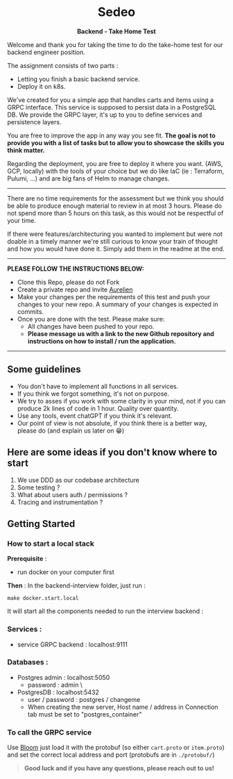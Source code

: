 
<p align="center">
  <h1 align="center">
  Sedeo
  </h1>
</p>

<p align="center">
  <b>
  Backend - Take Home Test
  </b><br>
</p>

Welcome and thank you for taking the time to do the take-home test for our backend engineer position.

The assignment consists of two parts :
* Letting you finish a basic backend service. 
* Deploy it on k8s.

We've created for you a simple app that handles carts and items using a GRPC interface. This service is supposed to persist data in a PostgreSQL DB. We provide the GRPC layer, it's up to you to define services and persistence layers.

You are free to improve the app in any way you see fit. **The goal is not to provide you with a list of tasks but to allow you to showcase the skills you think matter.**

Regarding the deployment, you are free to deploy it where you want. (AWS, GCP, locally) with the tools of your choice but we do like IaC (ie : Terraform, Pulumi, ...) and are big fans of Helm to manage changes.

---

There are no time requirements for the assessment but we think you should be able to produce enough material to review in at most 3 hours. Please do not spend more than 5 hours on this task, as this would not be respectful of your time.

If there were features/architecturing you wanted to implement but were not doable in a timely manner we're still curious to know your train of thought and how you would have done it. Simply add them in the readme at the end.

---
**PLEASE FOLLOW THE INSTRUCTIONS BELOW:**

- Clone this Repo, please do not Fork
- Create a private repo and invite [Aurelien](https://github.com/aureliensibiril)
- Make your changes per the requirements of this test and push your changes to your new repo. A summary of your changes is expected in commits.
- Once you are done with the test. Please make sure:
    - All changes have been pushed to your repo.
    - **Please message us with a link to the new Github repository and instructions on how to install / run the application.**

---

## Some guidelines

* You don't have to implement all functions in all services.
* If you think we forgot something, it's not on purpose.
* We try to asses if you work with some clarity in your mind, not if you can produce 2k lines of code in 1 hour. Quality over quantity. 
* Use any tools, event chatGPT if you think it's relevant.
* Our point of view is not absolute, if you think there is a better way, please do (and explain us later on 😁)

## Here are some ideas if you don't know where to start

1) We use DDD as our codebase architecture
2) Some testing ?
3) What about users auth / permissions ?
4) Tracing and instrumentation ?


## Getting Started

### How to start a local stack

__Prerequisite__ : 
* run docker on your computer first

__Then__ : 
In the backend-interview folder, just run :

`make docker.start.local`

It will start all the components needed to run the interview backend :

### Services :

* service GRPC backend : localhost:9111

### Databases :

* Postgres admin : localhost:5050
	* password : admin \
* PostgresDB : localhost:5432
	* user / password : postgres / changeme
	* When creating the new server, Host name / address in Connection tab must be set to "postgres_container"

### To call the GRPC service 

Use [Bloom](https://github.com/bloomrpc/bloomrpc) just load it with the protobuf (so either ```cart.proto``` or ```item.proto```) and set the correct local address and port (protobufs are in ```./protobuf/```)



> **Good luck and if you have any questions, please reach out to us!**
